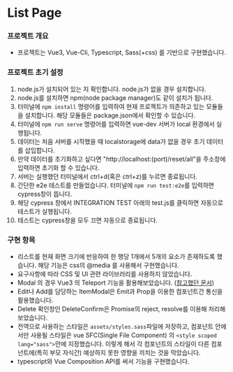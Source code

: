 # List Page 

### 프로젝트 개요

* 프로젝트는 Vue3, Vue-Cli, Typescript, Sass(+css) 를 기반으로 구현했습니다.

### 프로젝트 초기 설정

1. node.js가 설치되어 있는 지 확인합니다. node.js가 없을 경우 설치합니다.
2. node.js를 설치하면 npm(node package manager)도 같이 설치가 됩니다.
3. 터미널에 `npm install` 명령어를 입력하여 현재 프로젝트가 의존하고 있는 모듈들을 설치합니다. 해당 모듈들은 package.json에서 확인할 수 있습니다.
4. 터미널에 `npm run serve` 명령어를 입력하면 vue-dev 서버가 local 환경에서 실행됩니다.
5. 데이터는 처음 서버를 시작했을 때 localstorage에 data가 없을 경우 초기 데이터를 삽입합니다.
6. 만약 데이터를 초기화하고 싶다면 "http://localhost:(port)/reset/all"을 주소창에 입력하면 초기화 할 수 있습니다.
7. 서버는 실행했던 터미널에서 ctrl+d(혹은 ctrl+z)를 누르면 종료됩니다.
8. 간단한 e2e 테스트를 만들었습니다. 터미널에 `npm run test:e2e`를 입력하면 cypress창이 뜹니다.
9. 해당 cypress 창에서 INTEGRATION TEST 아래의 test.js를 클릭하면 자동으로 테스트가 실행됩니다.
10. 테스트는 cypress창을 모두 끄면 자동으로 종료됩니다.
### 구현 항목

* 리스트를 현재 화면 크기에 반응하여 한 행당 1개에서 5개의 요소가 존재하도록 했습니다. 해당 기능은 css의 @media 를 사용해서 구현했습니다.
* 요구사항에 따라 CSS 및 UI 관련 라이브러리를 사용하지 않았습니다.
* Modal 의 경우 Vue3 의 Teleport 기능을 활용해보았습니다. ([참고했던 문서](https://vuejs.org/guide/built-ins/teleport.html))
* Edit나 Add를 담당하는 ItemModal은 Emit과 Prop을 이용한 컴포넌트간 통신을 활용했습니다.
* Delete 확인창인 DeleteConfirm은 Promise의 reject, resolve를 이용해 처리해보았습니다.
* 전역으로 사용하는 스타일은 `assets/styles.sass`파일에 저장하고, 컴포넌트 안에서만 사용될 스타일은 vue SFC(Single File Component)
  의 `<style scoped lang="sass">`안에 지정했습니다. 이렇게 해서 각 컴포넌트의 스타일이 다른 컴포넌트에(특히 부모 자식간) 예상하지 못한 영향을 끼치는 것을 막았습니다.
* typescript와 Vue Composition API를 써서 기능을 구현했습니다.
